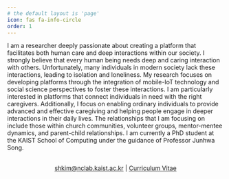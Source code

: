 ```yaml
---
# the default layout is 'page'
icon: fas fa-info-circle
order: 1
---
```


I am a researcher deeply passionate about creating a platform that facilitates both human care and deep interactions within our society. I strongly believe that every human being needs deep and caring interaction with others. Unfortunately, many individuals in modern society lack these interactions, leading to isolation and loneliness. My research focuses on developing platforms through the integration of mobile-IoT technology and social science perspectives to foster these interactions. I am particularly interested in platforms that connect individuals in need with the right caregivers. Additionally, I focus on enabling ordinary individuals to provide advanced and effective caregiving and helping people engage in deeper interactions in their daily lives. The relationships that I am focusing on include those within church communities, volunteer groups, mentor-mentee dynamics, and parent-child relationships. I am currently a PhD student at the KAIST School of Computing under the guidance of Professor Junhwa Song.
<br><br>
<center> <a href="mailto:shkim@nclab.kaist.ac.kr">shkim@nclab.kaist.ac.kr</a> | <a href="https://docs.google.com/document/d/e/2PACX-1vRJCNkYsJ_EYZURzxJpoM20oNFCgw8gS_s9XpX3j5xZwPNcxFKvH6wHTTet9oSeV0WqX4XbVHjXMuxU/pub">Curriculum Vitae</a></center>
